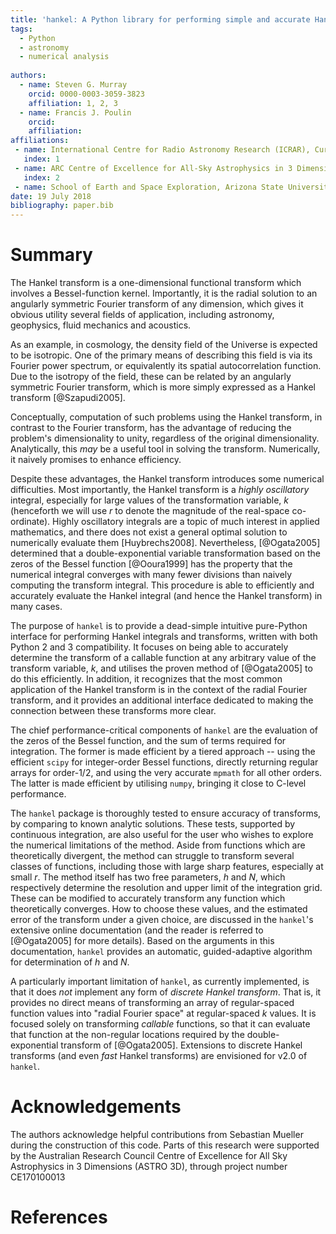 ```yaml
---
title: 'hankel: A Python library for performing simple and accurate Hankel transformations'
tags:
  - Python
  - astronomy
  - numerical analysis
  
authors:
  - name: Steven G. Murray
    orcid: 0000-0003-3059-3823
    affiliation: 1, 2, 3
  - name: Francis J. Poulin
    orcid: 
    affiliation: 
affiliations:
 - name: International Centre for Radio Astronomy Research (ICRAR), Curtin University,  Bentley, WA 6102, Australia
   index: 1
 - name: ARC Centre of Excellence for All-Sky Astrophysics in 3 Dimensions (ASTRO 3D)
   index: 2
 - name: School of Earth and Space Exploration, Arizona State University, Tempe, AZ, 85281, USA
date: 19 July 2018
bibliography: paper.bib
---
```


# Summary

The Hankel transform is a one-dimensional functional transform which involves a Bessel-function kernel.
Importantly, it is the radial solution to an angularly symmetric Fourier transform of any dimension, 
which gives it obvious utility several fields of application, including astronomy, geophysics, fluid mechanics and 
acoustics. 

As an example, in cosmology, the density field of the Universe is expected to be isotropic. 
One of the primary means of describing this field is via its Fourier power spectrum, or equivalently its spatial
autocorrelation function. 
Due to the isotropy of the field, these can be related by an angularly symmetric Fourier transform, which is more 
simply expressed as a Hankel transform [@Szapudi2005]. 

Conceptually, computation of such problems using the Hankel transform, in contrast to the Fourier transform, has the
advantage of reducing the problem's dimensionality to unity, regardless of the original dimensionality. 
Analytically, this *may* be a useful tool in solving the transform. 
Numerically, it naively promises to enhance efficiency.

Despite these advantages, the Hankel transform introduces some numerical difficulties.
Most importantly, the Hankel transform is a *highly oscillatory* integral, especially for large values
of the transformation variable, *k* (henceforth we will use *r* to denote the magnitude of the real-space co-ordinate). 
Highly oscillatory integrals are a topic of much interest in applied mathematics, and there does not exist a 
general optimal solution to numerically evaluate them [Huybrechs2008].
Nevertheless, [@Ogata2005] determined that a double-exponential variable transformation based on the zeros of the
Bessel function [@Ooura1999] has the property that the numerical integral converges with many fewer divisions than naively
computing the transform integral. 
This procedure is able to efficiently and accurately evaluate the Hankel integral (and hence the Hankel transform) in 
many cases.

The purpose of ``hankel`` is to provide a dead-simple intuitive pure-Python interface for performing Hankel integrals
and transforms, written with both Python 2 and 3 compatibility.
It focuses on being able to accurately determine the transform of a callable function at any arbitrary value of the 
transform variable, *k*, and utilises the proven method of [@Ogata2005] to do this efficiently. 
In addition, it recognizes that the most common application of the Hankel transform is in the context of the 
radial Fourier transform, and it provides an additional interface dedicated to making the connection between these 
transforms more clear. 

The chief performance-critical components of ``hankel`` are the evaluation of the zeros of the Bessel function, and
the sum of terms required for integration. 
The former is made efficient by a tiered approach -- using the efficient ``scipy`` for integer-order Bessel functions,
directly returning regular arrays for order-1/2, and using the very accurate ``mpmath`` for all other orders. 
The latter is made efficient by utilising ``numpy``, bringing it close to C-level performance.  

The ``hankel`` package is thoroughly tested to ensure accuracy of transforms, by comparing to known analytic solutions.
These tests, supported by continuous integration, are also useful for the user who wishes to explore the numerical
limitations of the method. Aside from functions which are theoretically divergent, the method can struggle to 
transform several classes of functions, including those with large sharp features, especially at small *r*.
The method itself has two free parameters, *h* and *N*, which respectively determine the resolution and upper limit of
the integration grid. These can be modified to accurately transform any function which theoretically converges.
How to choose these values, and the estimated error of the transform under a given choice, are discussed in the 
``hankel``'s extensive online documentation (and the reader is referred to [@Ogata2005] for more details).
Based on the arguments in this documentation, ``hankel`` provides an automatic, guided-adaptive algorithm for 
determination of *h* and *N*.

A particularly important limitation of ``hankel``, as currently implemented, is that it does *not* implement any form
of *discrete Hankel transform*. 
That is, it provides no direct means of transforming an array of regular-spaced function values into "radial Fourier 
space" at regular-spaced *k* values. 
It is focused solely on transforming *callable* functions, so that it can evaluate that function at the non-regular
locations required by the double-exponential transform of [@Ogata2005].
Extensions to discrete Hankel transforms (and even *fast* Hankel transforms) are envisioned for v2.0 of ``hankel``.

# Acknowledgements

The authors acknowledge helpful contributions from Sebastian Mueller during the construction of this code.
Parts of this research were supported by the Australian Research Council Centre of Excellence 
for All Sky Astrophysics in 3 Dimensions (ASTRO 3D), through project number CE170100013

# References